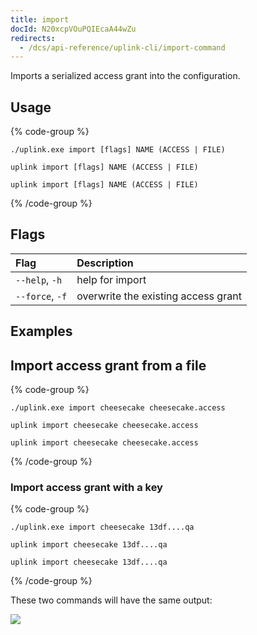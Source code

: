 ```yaml
---
title: import
docId: N20xcpVOuPQIEcaA44wZu
redirects:
  - /dcs/api-reference/uplink-cli/import-command
---
```


Imports a serialized access grant into the configuration.

## Usage

{% code-group %}

```windows
./uplink.exe import [flags] NAME (ACCESS | FILE)
```

```linux
uplink import [flags] NAME (ACCESS | FILE)
```

```macos
uplink import [flags] NAME (ACCESS | FILE)
```

{% /code-group %}

## Flags

| Flag            | Description                         |
| :-------------- | :---------------------------------- |
| `--help`, `-h`  | help for import                     |
| `--force`, `-f` | overwrite the existing access grant |

## Examples

## Import access grant from a file

{% code-group %}

```windows
./uplink.exe import cheesecake cheesecake.access
```

```linux
uplink import cheesecake cheesecake.access
```

```macos
uplink import cheesecake cheesecake.access
```

{% /code-group %}

### Import access grant with a key

{% code-group %}

```windows
./uplink.exe import cheesecake 13df....qa
```

```linux
uplink import cheesecake 13df....qa
```

```macos
uplink import cheesecake 13df....qa
```

{% /code-group %}

These two commands will have the same output:

![](https://link.storjshare.io/raw/jua7rls6hkx5556qfcmhrqed2tfa/docs/images/QMHA8C75PyqDP6qfMVNfR_access-imported.png)

